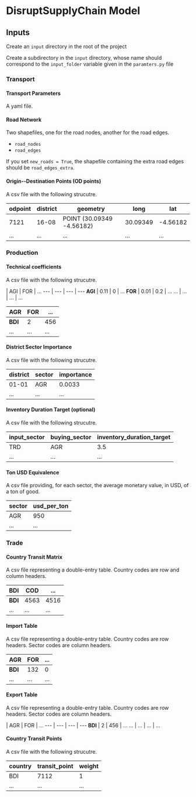 # DisruptSupplyChain Model

## Inputs

Create an `input` directory in the root of the project

Create a subdirectory in the `input` directory, whose name should correspond to the `input_folder` variable given in the `paramters.py` file

### Transport

#### Transport Parameters

A yaml file.


#### Road Network

Two shapefiles, one for the road nodes, another for the road edges.
- `road_nodes`
- `road_edges`

If you set `new_roads = True`, the shapefile containing the extra road edges should be `road_edges_extra`.


#### Origin--Destination Points (OD points)

A csv file with the following strucutre.

odpoint | district | geometry | long | lat
--- | --- | --- | --- | --- 
7121 | 16-08 | POINT (30.09349 -4.56182) | 30.09349 | -4.56182
... | ... | ... | ... | ... 


### Production

#### Technical coefficients

A csv file with the following strucutre.

 | AGI | FOR | ...
--- | --- | --- | ---
**AGI** | 0.11 | 0 | ... 
**FOR** | 0.01 | 0.2 | ... 
... | ... | ... | ... 

 | AGR | FOR | ...
--- | --- | --- 
**BDI** | 2 | 456
... | ... | ...


#### District Sector Importance

A csv file with the following strucutre.

district | sector | importance
--- | --- | --- 
01-01 | AGR | 0.0033
... | ... | ...


#### Inventory Duration Target (optional)

A csv file with the following strucutre.

input_sector | buying_sector | inventory_duration_target
--- | --- | --- 
TRD | AGR | 3.5
... | ... | ...


#### Ton USD Equivalence

A csv file providing, for each sector, the average monetary value, in USD, of a ton of good.

sector | usd_per_ton
--- | --- 
AGR | 950  
... | ... 



### Trade

#### Country Transit Matrix

A csv file representing a double-entry table. Country codes are row and column headers.

 | BDI | COD | ...
--- | --- | --- 
**BDI** | 4563 | 4516
... | ... | ...


#### Import Table

A csv file representing a double-entry table. Country codes are row headers. Sector codes are column headers.

 | AGR | FOR | ...
--- | --- | --- 
**BDI** | 132 | 0
... | ... | ...


#### Export Table

A csv file representing a double-entry table. Country codes are row headers. Sector codes are column headers.

  | AGR | FOR | ...
--- | --- | --- | --- 
**BDI** | 2 | 456 | ...
... | ... | ... | ...


#### Country Transit Points

A csv file with the following strucutre.

country | transit_point | weight
--- | --- | --- 
BDI | 7112 | 1
... | ... | ...